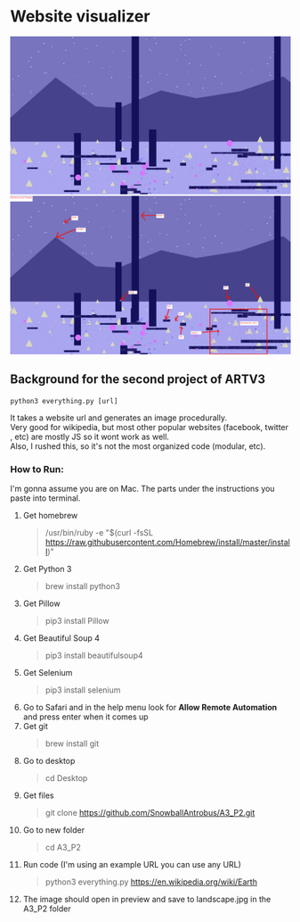 # Website visualizer
![wikipedialandscape](https://raw.githubusercontent.com/SnowballAntrobus/A3_P2/master/landscape.jpg)
![wikipedialandscapelabeld](https://raw.githubusercontent.com/SnowballAntrobus/A3_P2/master/landscape.png)
## Background for the second project of ARTV3
    python3 everything.py [url]
It takes a website url and generates an image procedurally.<br>
Very good for wikipedia, but most other popular websites (facebook, twitter , etc) are mostly JS so it wont work as well.<br>
Also, I rushed this, so it's not the most organized code (modular, etc).

### How to Run:
I'm gonna assume you are on Mac. The parts under the instructions you paste into terminal.<br>
1. Get homebrew
    > /usr/bin/ruby -e "$(curl -fsSL https://raw.githubusercontent.com/Homebrew/install/master/install)"
2. Get Python 3
    > brew install python3
3. Get Pillow
    > pip3 install Pillow
4. Get Beautiful Soup 4
    > pip3 install beautifulsoup4
5. Get Selenium
    > pip3 install selenium
6. Go to Safari and in the help menu look for **Allow Remote Automation** and press enter when it comes up
7. Get git
    > brew install git
8. Go to desktop
    > cd Desktop
9. Get files
    > git clone https://github.com/SnowballAntrobus/A3_P2.git
10. Go to new folder
    > cd A3_P2
11. Run code (I'm using an example URL you can use any URL)
    > python3 everything.py https://en.wikipedia.org/wiki/Earth
12. The image should open in preview and save to landscape.jpg in the A3_P2 folder
